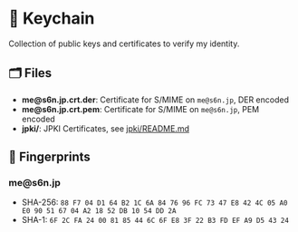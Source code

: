 # 🔐 Keychain
Collection of public keys and certificates to verify my identity.

## 🗂 Files
- **me\@s6n.jp.crt.der**: Certificate for S/MIME on `me@s6n.jp`, DER encoded
- **me\@s6n.jp.crt.pem**: Certificate for S/MIME on `me@s6n.jp`, PEM encoded
- **jpki/**: JPKI Certificates, see [jpki/README.md](./jpki/README.md)

## 🔑 Fingerprints
### me\@s6n.jp
- SHA-256: `88 F7 04 D1 64 B2 1C 6A 84 76 96 FC 73 47 E8 42 4C 05 A0 E0 90 51 67 04 A2 18 52 DB 10 54 DD 2A`
- SHA-1: `6F 2C FA 24 00 81 85 44 6C 6F E8 3F 22 B3 FD EF A9 D5 43 24`

